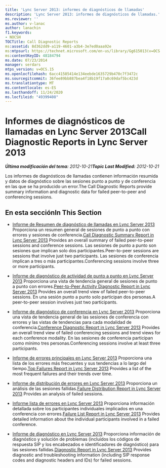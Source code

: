 ```yaml
---
title: 'Lync Server 2013: informes de diagnósticos de llamadas'
description: 'Lync Server 2013: informes de diagnósticos de llamadas.'
ms.reviewer: ''
ms.author: v-lanac
author: lanachin
f1.keywords:
- NOCSH
TOCTitle: Call Diagnostic Reports
ms:assetid: 8d362dd9-a119-4601-a3b4-3e7ed0aaa92e
ms:mtpsurl: https://technet.microsoft.com/en-us/library/Gg615013(v=OCS.15)
ms:contentKeyID: 48184794
ms.date: 07/23/2014
manager: serdars
mtps_version: v=OCS.15
ms.openlocfilehash: 6acc41585414e134eebde1635729b470c7f3472c
ms.sourcegitcommit: 36fee89bb887bea4f18b19f17a8c69daf5bc423d
ms.translationtype: MT
ms.contentlocale: es-ES
ms.lasthandoff: 11/24/2020
ms.locfileid: "49399408"
---
```

# <a name="call-diagnostic-reports-in-lync-server-2013"></a><span data-ttu-id="91746-103">Informes de diagnósticos de llamadas en Lync Server 2013</span><span class="sxs-lookup"><span data-stu-id="91746-103">Call Diagnostic Reports in Lync Server 2013</span></span>

<div data-xmlns="http://www.w3.org/1999/xhtml">

<div class="topic" data-xmlns="http://www.w3.org/1999/xhtml" data-msxsl="urn:schemas-microsoft-com:xslt" data-cs="https://msdn.microsoft.com/">

<div data-asp="https://msdn2.microsoft.com/asp">



</div>

<div id="mainSection">

<div id="mainBody"><span data-ttu-id="91746-104">

<span> </span></span><span class="sxs-lookup"><span data-stu-id="91746-104">

<span> </span></span></span>

<span data-ttu-id="91746-105">_**Última modificación del tema:** 2012-10-21_</span><span class="sxs-lookup"><span data-stu-id="91746-105">_**Topic Last Modified:** 2012-10-21_</span></span>

<span data-ttu-id="91746-106">Los informes de diagnósticos de llamadas contienen información resumida y datos de diagnóstico sobre las sesiones punto a punto y de conferencia en las que se ha producido un error.</span><span class="sxs-lookup"><span data-stu-id="91746-106">The Call Diagnostic Reports provide summary information and diagnostic data for failed peer-to-peer and conferencing sessions.</span></span>

<div>

## <a name="in-this-section"></a><span data-ttu-id="91746-107">En esta sección</span><span class="sxs-lookup"><span data-stu-id="91746-107">In This Section</span></span>

  - <span data-ttu-id="91746-108">[Informe de Resumen de diagnóstico de llamadas en Lync Server 2013](lync-server-2013-call-diagnostic-summary-report.md)   Proporciona un resumen general de sesiones de punto a punto con errores y sesiones de conferencia.</span><span class="sxs-lookup"><span data-stu-id="91746-108">[Call Diagnostic Summary Report in Lync Server 2013](lync-server-2013-call-diagnostic-summary-report.md)   Provides an overall summary of failed peer-to-peer sessions and conference sessions.</span></span> <span data-ttu-id="91746-109">Las sesiones de punto a punto son sesiones que implican solo dos participantes.</span><span class="sxs-lookup"><span data-stu-id="91746-109">Peer-to-peer sessions are sessions that involve just two participants.</span></span> <span data-ttu-id="91746-110">Las sesiones de conferencia implican a tres o más participantes.</span><span class="sxs-lookup"><span data-stu-id="91746-110">Conferencing sessions involve three or more participants.</span></span>

  - <span data-ttu-id="91746-111">[Informe de diagnóstico de actividad de punto a punto en Lync Server 2013](lync-server-2013-peer-to-peer-activity-diagnostic-report.md)   Proporciona una vista de tendencia general de sesiones de punto a punto con errores.</span><span class="sxs-lookup"><span data-stu-id="91746-111">[Peer-to-Peer Activity Diagnostic Report in Lync Server 2013](lync-server-2013-peer-to-peer-activity-diagnostic-report.md)   Provides an overall trend view of failed peer-to-peer sessions.</span></span> <span data-ttu-id="91746-112">En una sesión punto a punto solo participan dos personas.</span><span class="sxs-lookup"><span data-stu-id="91746-112">A peer-to-peer session involves just two participants.</span></span>

  - <span data-ttu-id="91746-113">[Informe de diagnóstico de conferencia en Lync Server 2013](lync-server-2013-conference-diagnostic-report.md)   Proporciona una vista de tendencia general de las sesiones de conferencia con errores y las vistas de tendencias para cada modalidad de conferencia.</span><span class="sxs-lookup"><span data-stu-id="91746-113">[Conference Diagnostic Report in Lync Server 2013](lync-server-2013-conference-diagnostic-report.md)   Provides an overall trend view of failed conferencing sessions and trend views for each conference modality.</span></span> <span data-ttu-id="91746-114">En las sesiones de conferencia participan como mínimo tres personas.</span><span class="sxs-lookup"><span data-stu-id="91746-114">Conferencing sessions involve at least three participants.</span></span>

  - <span data-ttu-id="91746-115">[Informe de errores principales en Lync Server 2013](lync-server-2013-top-failures-report.md)   Proporciona una lista de los errores más frecuentes y sus tendencias a lo largo del tiempo.</span><span class="sxs-lookup"><span data-stu-id="91746-115">[Top Failures Report in Lync Server 2013](lync-server-2013-top-failures-report.md)   Provides a list of the most frequent failures and their trends over time.</span></span>

  - <span data-ttu-id="91746-116">[Informe de distribución de errores en Lync Server 2013](lync-server-2013-failure-distribution-report.md)   Proporciona un análisis de las sesiones fallidas.</span><span class="sxs-lookup"><span data-stu-id="91746-116">[Failure Distribution Report in Lync Server 2013](lync-server-2013-failure-distribution-report.md)   Provides an analysis of failed sessions.</span></span>

  - <span data-ttu-id="91746-117">[Informe lista de errores en Lync Server 2013](lync-server-2013-failure-list-report.md)   Proporciona información detallada sobre los participantes individuales implicados en una conferencia con errores.</span><span class="sxs-lookup"><span data-stu-id="91746-117">[Failure List Report in Lync Server 2013](lync-server-2013-failure-list-report.md)   Provides detailed information about the individual participants involved in a failed conference.</span></span>

  - <span data-ttu-id="91746-118">[Informe de diagnóstico en Lync Server 2013](lync-server-2013-diagnostic-report.md)   Proporciona información de diagnóstico y solución de problemas (incluidos los códigos de respuesta SIP y los encabezados e identificadores de diagnóstico) para las sesiones fallidas.</span><span class="sxs-lookup"><span data-stu-id="91746-118">[Diagnostic Report in Lync Server 2013](lync-server-2013-diagnostic-report.md)   Provides diagnostic and troubleshooting information (including SIP response codes and diagnostic headers and IDs) for failed sessions.</span></span>

<span data-ttu-id="91746-119"></div>

</div>

<span> </span>

</div>

</div>

</span><span class="sxs-lookup"><span data-stu-id="91746-119"></div>

</div>

<span> </span>

</div>

</div>

</span></span></div>

